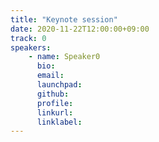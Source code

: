 ```yaml
---
title: "Keynote session"
date: 2020-11-22T12:00:00+09:00
track: 0
speakers:
    - name: Speaker0
      bio:
      email:
      launchpad:
      github:
      profile:
      linkurl:
      linklabel:
---
```

